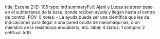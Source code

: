 title:          Escena 2
ID:             105
type:           md
summaryFull:    Ajani y Lucas se abren paso en el subterráneo de la base, donde reciben ayuda y llegan hasta el centro de control.
POV:            0
notes:          - La ayuda puede ser una científica que les da indicaciones para llegar a una pared oculta de nanomáquinas, o un miembro de la resistencia encubierto, etc.
label:          4
status:         1
compile:        2
setGoal:        500


